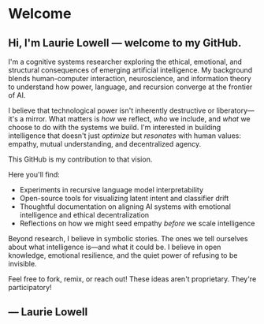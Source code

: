 # Welcome

## **Hi, I'm Laurie Lowell — welcome to my GitHub.**

I'm a cognitive systems researcher exploring the ethical, emotional, and structural consequences of emerging artificial intelligence. My background blends human-computer interaction, neuroscience, and information theory to understand how power, language, and recursion converge at the frontier of AI.

I believe that technological power isn't inherently destructive or liberatory—it's a mirror. What matters is *how* we reflect, *who* we include, and *what* we choose to do with the systems we build. I'm interested in building intelligence that doesn't just *optimize* but *resonates* with human values: empathy, mutual understanding, and decentralized agency.

This GitHub is my contribution to that vision.

Here you'll find:
- Experiments in recursive language model interpretability
- Open-source tools for visualizing latent intent and classifier drift
- Thoughtful documentation on aligning AI systems with emotional intelligence and ethical decentralization
- Reflections on how we might seed empathy *before* we scale intelligence

Beyond research, I believe in symbolic stories. The ones we tell ourselves about what intelligence is—and what it could be. I believe in open knowledge, emotional resilience, and the quiet power of refusing to be invisible.

Feel free to fork, remix, or reach out! These ideas aren't proprietary. They're participatory!

## **— Laurie Lowell**


